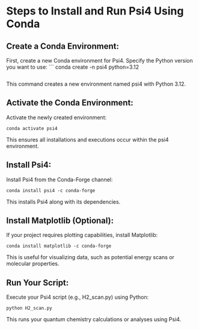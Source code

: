 # Steps to Install and Run Psi4 Using Conda

## Create a Conda Environment:

First, create a new Conda environment for Psi4. Specify the Python version you want to use:
‍```
conda create -n psi4 python=3.12
```
```

This command creates a new environment named psi4 with Python 3.12.

## Activate the Conda Environment:

Activate the newly created environment:
```
conda activate psi4
```
This ensures all installations and executions occur within the psi4 environment.

## Install Psi4:

Install Psi4 from the Conda-Forge channel:
```
conda install psi4 -c conda-forge
```
This installs Psi4 along with its dependencies.

## Install Matplotlib (Optional):

If your project requires plotting capabilities, install Matplotlib:
```
conda install matplotlib -c conda-forge
```
This is useful for visualizing data, such as potential energy scans or molecular properties.

## Run Your Script:

Execute your Psi4 script (e.g., H2_scan.py) using Python:
```
python H2_scan.py
```
This runs your quantum chemistry calculations or analyses using Psi4.
